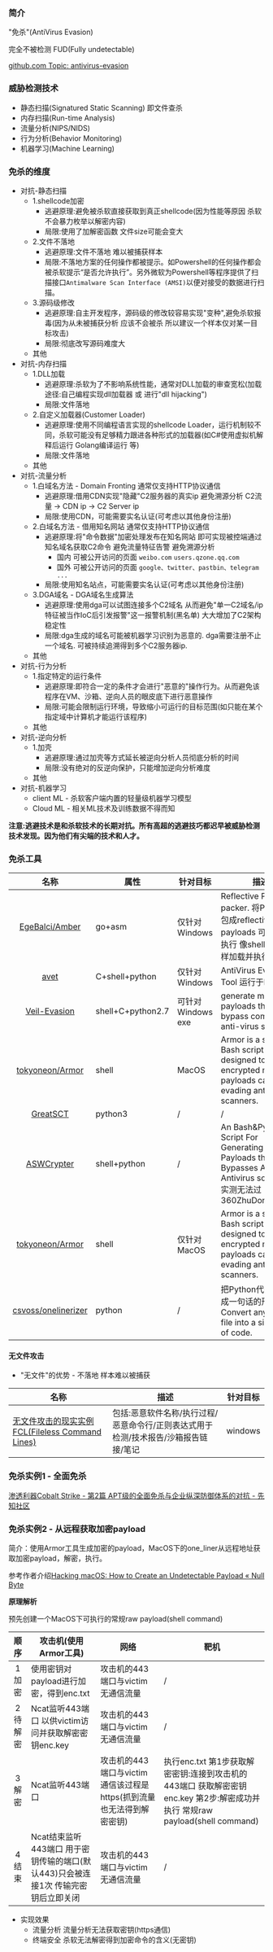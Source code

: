 ### 简介

"免杀"(AntiVirus Evasion)

完全不被检测 FUD(Fully undetectable)

[github.com Topic: antivirus-evasion](https://github.com/topics/antivirus-evasion)

### 威胁检测技术

* 静态扫描(Signatured Static Scanning) 即文件查杀
* 内存扫描(Run-time Analysis)
* 流量分析(NIPS/NIDS)
* 行为分析(Behavior Monitoring)
* 机器学习(Machine Learning)

### 免杀的维度

* 对抗-静态扫描
  * 1.shellcode加密
    * 逃避原理:避免被杀软直接获取到真正shellcode(因为性能等原因 杀软不会暴力枚举以解密内容)
    * 局限:使用了加解密函数 文件size可能会变大
  * 2.文件不落地
    * 逃避原理:文件不落地 难以被捕获样本
    * 局限:不落地方案的任何操作都被提示。如Powershell的任何操作都会被杀软提示“是否允许执行”。另外微软为Powershell等程序提供了扫描接口`Antimalware Scan Interface (AMSI)`以便对接受的数据进行扫描。
  * 3.源码级修改
    * 逃避原理:自主开发程序，源码级的修改较容易实现"变种",避免杀软报毒(因为从未被捕获分析 应该不会被杀 所以建议一个样本仅对某一目标攻击)
    * 局限:彻底改写源码难度大
  * 其他
* 对抗-内存扫描
  * 1.DLL加载
    * 逃避原理:杀软为了不影响系统性能，通常对DLL加载的审查宽松(加载途径:自己编程实现dll加载器 或 进行"dll hijacking")
    * 局限:文件落地
  * 2.自定义加载器(Customer Loader)
    * 逃避原理:使用不同编程语言实现的shellcode Loader，运行机制较不同，杀软可能没有足够精力跟进各种形式的加载器(如C#使用虚拟机解释后运行 Golang编译运行 等)
    * 局限:文件落地
  * 其他
* 对抗-流量分析
  * 1.白域名方法 - Domain Fronting 通常仅支持HTTP协议通信
    * 逃避原理:借用CDN实现"隐藏"C2服务器的真实ip 避免溯源分析  C2流量 -> CDN ip -> C2 Server ip
    * 局限:使用CDN，可能需要实名认证(可考虑以其他身份注册)
  * 2.白域名方法 - 借用知名网站 通常仅支持HTTP协议通信
    * 逃避原理:将"命令数据"加密处理发布在知名网站 即可实现被控端通过知名域名获取C2命令 避免流量特征告警 避免溯源分析
      * 国内 可被公开访问的页面 `weibo.com` `users.qzone.qq.com`
      * 国外 可被公开访问的页面 `google、twitter、pastbin、telegram ...`
   	* 局限:使用知名站点，可能需要实名认证(可考虑以其他身份注册)
  * 3.DGA域名 - DGA域名生成算法
    * 逃避原理:使用dga可以试图连接多个C2域名 从而避免"单一C2域名/ip特征被当作IoC后引发报警"这一报警机制(黑名单) 大大增加了C2架构稳定性
    * 局限:dga生成的域名可能被机器学习识别为恶意的.  dga需要注册不止一个域名. 可被持续追溯得到多个C2服务器ip.
  * 其他
* 对抗-行为分析
  * 1.指定特定的运行条件
    * 逃避原理:即符合一定的条件才会进行"恶意的"操作行为。从而避免该程序在VM、沙箱、逆向人员的眼皮底下进行恶意操作
    * 局限:可能会限制运行环境，导致缩小可运行的目标范围(如只能在某个指定域中计算机才能运行该程序)
  * 其他
* 对抗-逆向分析
  * 1.加壳
    * 逃避原理:通过加壳等方式延长被逆向分析人员彻底分析的时间
    * 局限:没有绝对的反逆向保护，只能增加逆向分析难度
  * 其他
* 对抗-机器学习
  * client ML - 杀软客户端内置的轻量级机器学习模型
  * Cloud ML - 相关ML技术及训练数据不得而知

**注意:逃避技术是和杀软技术的长期对抗。所有高超的逃避技巧都迟早被威胁检测技术发现。因为他们有尖端的技术和人才。**

### 免杀工具

|名称|属性|针对目标|描述|
|:-------------:|--|---|----|
|[EgeBalci/Amber](https://github.com/EgeBalci/Amber)|go+asm|仅针对 Windows| Reflective PE packer. 将PE文件打包成reflective payloads 可以无文件执行 像shellcode一样加载并执行自身|
|[avet](https://github.com/govolution/avet)|C+shell+python|仅针对Windows| AntiVirus Evasion Tool 运行于kali2|
|[Veil-Evasion](https://github.com/Veil-Framework/Veil-Evasion)|shell+C+python2.7|可针对Windows exe| generate metasploit payloads that bypass common anti-virus solutions|
|[tokyoneon/Armor](https://github.com/tokyoneon/Armor)|shell|MacOS|Armor is a simple Bash script designed to create encrypted macOS payloads capable of evading antivirus scanners.|
|[GreatSCT](https://github.com/GreatSCT/GreatSCT)|python3|/|/|
|[ASWCrypter](https://github.com/AbedAlqaderSwedan1/ASWCrypter)|shell+python|/|An Bash&Python Script For Generating Payloads that Bypasses All Antivirus so far FUD.实测无法过360ZhuDongFangyu|
|[tokyoneon/Armor](https://github.com/tokyoneon/Armor)|shell|仅针对MacOS|Armor is a simple Bash script designed to create encrypted macOS payloads capable of evading antivirus scanners.|
|[csvoss/onelinerizer](https://github.com/csvoss/onelinerizer)|python|/|把Python代码给编译成一句话的形式工具 Convert any Python file into a single line of code.|


#### 无文件攻击

* "无文件"的优势 - 不落地 样本难以被捕获

|名称|描述|针对目标|
|--|--|-----|
|[无文件攻击的现实实例FCL(Fileless Command Lines)](https://github.com/chenerlich/FCL)|包括:恶意软件名称/执行过程/恶意命令行/正则表达式用于检测/技术报告/沙箱报告链接/笔记|windows|


### 免杀实例1 - 全面免杀

[渗透利器Cobalt Strike - 第2篇 APT级的全面免杀与企业纵深防御体系的对抗 - 先知社区](https://xz.aliyun.com/t/4191)

### 免杀实例2 - 从远程获取加密payload

简介：使用Armor工具生成加密的payload，MacOS下的one_liner从远程地址获取加密payload，解密，执行。

参考作者介绍[Hacking macOS: How to Create an Undetectable Payload « Null Byte](https://null-byte.wonderhowto.com/how-to/hacking-macos-create-undetectable-payload-0189715/)

**原理解析**

预先创建一个MacOS下可执行的常规raw payload(shell command)

|顺序|攻击机(使用Armor工具)|网络|靶机|
|:-------------:|--|--|-----|
|1加密|使用密钥对payload进行加密，得到enc.txt|攻击机的443端口与victim无通信流量|/|
|2待解密|Ncat监听443端口 以供victim访问并获取解密密钥enc.key|攻击机的443端口与victim无通信流量|/|
|3解密|Ncat监听443端口|攻击机的443端口与victim通信该过程是https(抓到流量也无法得到解密密钥)|执行enc.txt 第1步获取解密密钥:连接到攻击机的443端口 获取解密密钥enc.key 第2步:解密成功并执行 常规raw payload(shell command)|
|4结束|Ncat结束监听443端口 用于密钥传输的端口(默认443)只会被连接1次 传输完密钥后立即关闭|攻击机的443端口与victim无通信流量|/|


* 实现效果
  * 流量分析 流量分析无法获取密钥(https通信)
  * 终端安全 杀软无法解密得到加密命令的含义(无密钥)

